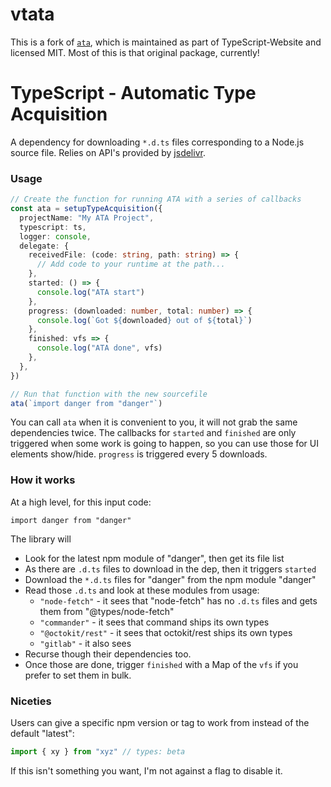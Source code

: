 
# vtata

This is a fork of [`ata`](https://github.com/microsoft/TypeScript-Website/tree/v2/packages/ata),
which is maintained as part of TypeScript-Website and licensed MIT. Most of this is that original package, currently!

# TypeScript - Automatic Type Acquisition

A dependency for downloading `*.d.ts` files corresponding to a Node.js source file. Relies on API's provided by [jsdelivr](https://www.jsdelivr.com).

### Usage

```ts
// Create the function for running ATA with a series of callbacks
const ata = setupTypeAcquisition({
  projectName: "My ATA Project",
  typescript: ts,
  logger: console,
  delegate: {
    receivedFile: (code: string, path: string) => {
      // Add code to your runtime at the path...
    },
    started: () => {
      console.log("ATA start")
    },
    progress: (downloaded: number, total: number) => {
      console.log(`Got ${downloaded} out of ${total}`)
    },
    finished: vfs => {
      console.log("ATA done", vfs)
    },
  },
})

// Run that function with the new sourcefile
ata(`import danger from "danger"`)
```

You can call `ata` when it is convenient to you, it will not grab the same dependencies twice. The callbacks for `started` and `finished` are only triggered when some work is going to happen, so you can use those for UI elements show/hide. `progress` is triggered every 5 downloads.

### How it works

At a high level, for this input code:

```
import danger from "danger"
```

The library will

- Look for the latest npm module of "danger", then get its file list
- As there are `.d.ts` files to download in the dep, then it triggers `started`
- Download the `*.d.ts` files for "danger" from the npm module "danger"
- Read those `.d.ts` and look at these modules from usage:
  - `"node-fetch"` - it sees that "node-fetch" has no `.d.ts` files and gets them from "@types/node-fetch"
  - `"commander"` - it sees that command ships its own types
  - `"@octokit/rest"` - it sees that octokit/rest ships its own types
  - `"gitlab"` - it also sees
- Recurse though their dependencies too.
- Once those are done, trigger `finished` with a Map of the `vfs` if you prefer to set them in bulk.

### Niceties

Users can give a specific npm version or tag to work from instead of the default "latest":

```ts
import { xy } from "xyz" // types: beta
```

If this isn't something you want, I'm not against a flag to disable it.
